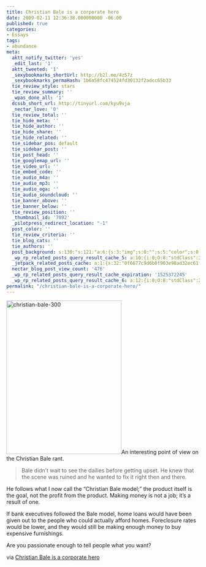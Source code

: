 ```yaml
---
title: Christian Bale is a corporate hero
date: 2009-02-11 12:36:38.000000000 -06:00
published: true
categories:
- Essays
tags:
- abundance
meta:
  aktt_notify_twitter: 'yes'
  _edit_last: '1'
  aktt_tweeted: '1'
  _sexybookmarks_shortUrl: http://b2l.me/4z57z
  _sexybookmarks_permaHash: 1b6a58fc474524fd30132f2adcc65b33
  tie_review_style: stars
  tie_review_summary: ''
  _wpas_done_all: '1'
  dcssb_short_url: http://tinyurl.com/kyu9vja
  _nectar_love: '0'
  tie_review_total: ''
  tie_hide_meta: ''
  tie_hide_author: ''
  tie_hide_share: ''
  tie_hide_related: ''
  tie_sidebar_pos: default
  tie_sidebar_post: ''
  tie_post_head: ''
  tie_googlemap_url: ''
  tie_video_url: ''
  tie_embed_code: ''
  tie_audio_m4a: ''
  tie_audio_mp3: ''
  tie_audio_oga: ''
  tie_audio_soundcloud: ''
  tie_banner_above: ''
  tie_banner_below: ''
  tie_review_position: ''
  _thumbnail_id: '7092'
  _pilotpress_redirect_location: "-1"
  post_color: ''
  tie_review_criteria: ''
  tie_blog_cats: ''
  tie_authors: ''
  post_background: s:130:"s:121:"a:6:{s:3:"img";s:0:"";s:5:"color";s:0:"";s:6:"repeat";s:0:"";s:10:"attachment";s:0:"";s:3:"hor";s:0:"";s:3:"ver";s:0:"";}";";
  _wp_rp_related_posts_query_result_cache_5: a:10:{i:0;O:8:"stdClass":2:{s:7:"post_id";s:4:"2282";s:5:"score";s:18:"15.927269844032871";}i:1;O:8:"stdClass":2:{s:7:"post_id";s:3:"310";s:5:"score";s:18:"15.236170935403877";}i:2;O:8:"stdClass":2:{s:7:"post_id";s:4:"4593";s:5:"score";s:18:"13.777666564108184";}i:3;O:8:"stdClass":2:{s:7:"post_id";s:3:"125";s:5:"score";s:18:"13.202302419252817";}i:4;O:8:"stdClass":2:{s:7:"post_id";s:4:"6757";s:5:"score";s:18:"12.756015316624396";}i:5;O:8:"stdClass":2:{s:7:"post_id";s:4:"6880";s:5:"score";s:18:"12.640280552850768";}i:6;O:8:"stdClass":2:{s:7:"post_id";s:2:"61";s:5:"score";s:18:"12.640280552850768";}i:7;O:8:"stdClass":2:{s:7:"post_id";s:2:"32";s:5:"score";s:17:"10.62264138188178";}i:8;O:8:"stdClass":2:{s:7:"post_id";s:4:"6885";s:5:"score";s:18:"10.308464453307877";}i:9;O:8:"stdClass":2:{s:7:"post_id";s:4:"6806";s:5:"score";s:16:"9.17107844205046";}}
  _jetpack_related_posts_cache: a:1:{s:32:"8f6677c9d6b0f903e98ad32ec61f8deb";a:2:{s:7:"expires";i:1478499287;s:7:"payload";a:3:{i:0;a:1:{s:2:"id";i:6817;}i:1;a:1:{s:2:"id";i:4935;}i:2;a:1:{s:2:"id";i:7097;}}}}
  nectar_blog_post_view_count: '476'
  _wp_rp_related_posts_query_result_cache_expiration: '1525372245'
  _wp_rp_related_posts_query_result_cache_6: a:12:{i:0;O:8:"stdClass":2:{s:7:"post_id";s:4:"1058";s:5:"score";s:18:"59.084997403588055";}i:1;O:8:"stdClass":2:{s:7:"post_id";s:3:"340";s:5:"score";s:17:"55.86983704427148";}i:2;O:8:"stdClass":2:{s:7:"post_id";s:4:"1371";s:5:"score";s:18:"54.253991653963965";}i:3;O:8:"stdClass":2:{s:7:"post_id";s:3:"316";s:5:"score";s:17:"53.53430271410326";}i:4;O:8:"stdClass":2:{s:7:"post_id";s:2:"40";s:5:"score";s:18:"52.153525597988605";}i:5;O:8:"stdClass":2:{s:7:"post_id";s:2:"36";s:5:"score";s:18:"52.153525597988605";}i:6;O:8:"stdClass":2:{s:7:"post_id";s:4:"4423";s:5:"score";s:16:"49.9220900848465";}i:7;O:8:"stdClass":2:{s:7:"post_id";s:3:"351";s:5:"score";s:16:"49.9220900848465";}i:8;O:8:"stdClass":2:{s:7:"post_id";s:4:"2282";s:5:"score";s:18:"28.612679148142554";}i:9;O:8:"stdClass":2:{s:7:"post_id";s:4:"6757";s:5:"score";s:17:"27.05336630129802";}i:10;O:8:"stdClass":2:{s:7:"post_id";s:3:"310";s:5:"score";s:18:"26.065609461342184";}i:11;O:8:"stdClass":2:{s:7:"post_id";s:4:"6880";s:5:"score";s:17:"26.03723229878232";}}
permalink: "/christian-bale-is-a-corporate-hero/"
---
```

<img class="size-full wp-image-7092 alignright" alt="christian-bale-300" src="{{ site.baseurl }}/posts/2009/02/christian-bale-300.jpg" width="300" height="400" />An interesting point of view on the Christian Bale rant.
>Bale didn’t wait to see the dailies before getting upset. He knew that the scene was ruined and he wanted to fix it right then and there.

He follows what I now call the “Christian Bale model;” the product itself is the goal, not the profit from the product. Making money is not a job; it’s a result of one.

If bank executives followed the Bale model, home loans would have been given out to the people who could actually afford homes. Foreclosure rates would be lower, and they would still be making enough money to buy expensive furnishings.</blockquote>
<p>Are you passionate enough to tell people what you want?

via <a href="http://www.asuwebdevil.com/node/4208">Christian Bale is a corporate hero</a></p>
